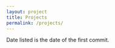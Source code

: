 ```yaml
---
layout: project
title: Projects
permalink: /projects/
---
```


Date listed is the date of the first commit.
